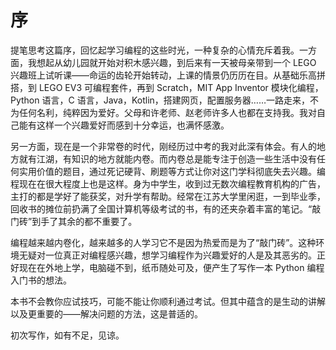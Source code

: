 # 序

提笔思考这篇序，回忆起学习编程的这些时光，一种复杂的心情充斥着我。一方面，我想起从幼儿园就开始对积木感兴趣，到后来有一天被母亲带到一个 LEGO 兴趣班上试听课——命运的齿轮开始转动，上课的情景仍历历在目。从基础乐高拼搭，到 LEGO EV3 可编程套件，再到 Scratch，MIT App Inventor 模块化编程，Python 语言，C 语言，Java，Kotlin，搭建网页，配置服务器……一路走来，不为任何名利，纯粹因为爱好。父母和许老师、赵老师许多人也都在支持我。我对自己能有这样一个兴趣爱好而感到十分幸运，也满怀感激。

另一方面，现在是一个非常卷的时代，刚经历过中考的我对此深有体会。有人的地方就有江湖，有知识的地方就能内卷。而内卷总是能专注于创造一些生活中没有任何实用价值的题目，通过死记硬背、刷题等方式让你对这门学科彻底失去兴趣。编程现在在很大程度上也是这样。身为中学生，收到过无数次编程教育机构的广告，主打的都是学好了能获奖，对升学有帮助。经常在江苏大学里闲逛，一到毕业季，回收书的摊位前扔满了全国计算机等级考试的书，有的还夹杂着丰富的笔记。“敲门砖”到手了其余的都不重要了。

编程越来越内卷化，越来越多的人学习它不是因为热爱而是为了“敲门砖”。这种环境无疑对一位真正对编程感兴趣，想学习编程作为兴趣爱好的人是及其恶劣的。正好现在在外地上学，电脑碰不到，纸币随处可及，便产生了写作一本 Python 编程入门书的想法。

本书不会教你应试技巧，可能不能让你顺利通过考试。但其中蕴含的是生动的讲解以及更重要的——解决问题的方法，这是普适的。

初次写作，如有不足，见谅。

<div style="page-break-after:always"></div>
